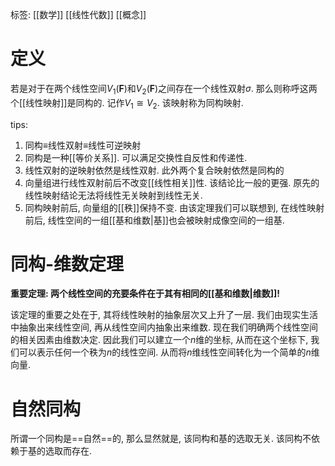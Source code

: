 标签: [[数学]] [[线性代数]] [[概念]]

# 定义

若是对于在两个线性空间$V_{1}(\mathbf{F})$和$V_{2}(\mathbf{F})$之间存在一个线性双射$\sigma$. 那么则称呼这两个[[线性映射]]是同构的. 记作$V_{1} \cong V_{2}$. 该映射称为同构映射. 

tips: 
1. 同构$\equiv$线性双射$\equiv$线性可逆映射
2. 同构是一种[[等价关系]]. 可以满足交换性自反性和传递性. 
3. 线性双射的逆映射依然是线性双射. 此外两个复合映射依然是同构的
4. 向量组进行线性双射前后不改变[[线性相关]]性. 该结论比一般的更强. 原先的线性映射结论无法将线性无关映射到线性无关. 
5. 同构映射前后, 向量组的[[秩]]保持不变. 由该定理我们可以联想到, 在线性映射前后, 线性空间的一组[[基和维数|基]]也会被映射成像空间的一组基. 

# 同构-维数定理

**重要定理: 两个线性空间的充要条件在于其有相同的[[基和维数|维数]]!**

该定理的重要之处在于, 其将线性映射的抽象层次又上升了一层. 我们由现实生活中抽象出来线性空间, 再从线性空间内抽象出来维数. 现在我们明确两个线性空间的相关因素由维数决定. 因此我们可以建立一个$n$维的坐标, 从而在这个坐标下, 我们可以表示任何一个秩为$n$的线性空间. 从而将$n$维线性空间转化为一个简单的$n$维向量. 

# 自然同构

所谓一个同构是==自然==的, 那么显然就是, 该同构和基的选取无关. 该同构不依赖于基的选取而存在. 